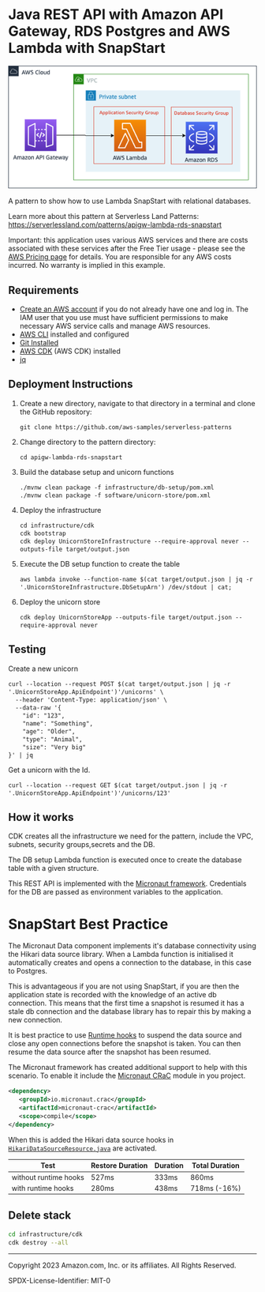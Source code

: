 # Java REST API with Amazon API Gateway, RDS Postgres and AWS Lambda with SnapStart 

![Architecture diagram](./architecture.png)

A pattern to show how to use Lambda SnapStart with relational databases.

Learn more about this pattern at Serverless Land Patterns: https://serverlessland.com/patterns/apigw-lambda-rds-snapstart

Important: this application uses various AWS services and there are costs associated with these services after the Free Tier usage - please see the [AWS Pricing page](https://aws.amazon.com/pricing/) for details. You are responsible for any AWS costs incurred. No warranty is implied in this example.

## Requirements

- [Create an AWS account](https://portal.aws.amazon.com/gp/aws/developer/registration/index.html) if you do not already have one and log in. The IAM user that you use must have sufficient permissions to make necessary AWS service calls and manage AWS resources.
- [AWS CLI](https://docs.aws.amazon.com/cli/latest/userguide/install-cliv2.html) installed and configured
- [Git Installed](https://git-scm.com/book/en/v2/Getting-Started-Installing-Git)
- [AWS CDK](https://docs.aws.amazon.com/cdk/v2/guide/getting_started.html#getting_started_install) (AWS CDK) installed
- [jq](https://stedolan.github.io/jq/download/)

## Deployment Instructions

1. Create a new directory, navigate to that directory in a terminal and clone the GitHub repository:
   ```
   git clone https://github.com/aws-samples/serverless-patterns
   ```
2. Change directory to the pattern directory:
   ```
   cd apigw-lambda-rds-snapstart
   ```
3. Build the database setup and unicorn functions
   ```
   ./mvnw clean package -f infrastructure/db-setup/pom.xml
   ./mvnw clean package -f software/unicorn-store/pom.xml
   ```
4. Deploy the infrastructure
   ```
   cd infrastructure/cdk
   cdk bootstrap
   cdk deploy UnicornStoreInfrastructure --require-approval never --outputs-file target/output.json
   ```
5. Execute the DB setup function to create the table
   ```
   aws lambda invoke --function-name $(cat target/output.json | jq -r '.UnicornStoreInfrastructure.DbSetupArn') /dev/stdout | cat;
   ```
6. Deploy the unicorn store
   ```
   cdk deploy UnicornStoreApp --outputs-file target/output.json --require-approval never
   ```

## Testing 

Create a new unicorn

```
curl --location --request POST $(cat target/output.json | jq -r '.UnicornStoreApp.ApiEndpoint')'/unicorns' \
  --header 'Content-Type: application/json' \
  --data-raw '{
    "id": "123",
    "name": "Something",
    "age": "Older",
    "type": "Animal",
    "size": "Very big"
}' | jq
```

Get a unicorn with the Id.

```
curl --location --request GET $(cat target/output.json | jq -r '.UnicornStoreApp.ApiEndpoint')'/unicorns/123'
```

## How it works

CDK creates all the infrastructure we need for the pattern, include the VPC, subnets, security groups,secrets and the DB.

The DB setup Lambda function is executed once to create the database table with a given structure.

This REST API is implemented with the [Micronaut framework](https://micronaut.io/). Credentials for the DB are passed as
environment variables to the application. 

# SnapStart Best Practice

The Micronaut Data component implements it's database connectivity using the Hikari data source library. When a Lambda 
function is initialised it automatically creates and opens a connection to the database, in this case to Postgres. 

This is advantageous if you are not using SnapStart, if you are then the application state is recorded with the
knowledge of an active db connection. This means that the first time a snapshot is resumed it has a stale db connection
and the database library has to repair this by making a new connection.

It is best practice to use [Runtime hooks](https://docs.aws.amazon.com/lambda/latest/dg/snapstart-runtime-hooks.html) to
suspend the data source and close any open connections before the snapshot is taken. You can then resume the data source
after the snapshot has been resumed.

The Micronaut framework has created additional support to help with this scenario. To enable it include the [Micronaut 
CRaC](https://micronaut-projects.github.io/micronaut-crac/latest/guide/) module in you project. 

```xml
<dependency>
   <groupId>io.micronaut.crac</groupId>
   <artifactId>micronaut-crac</artifactId>
   <scope>compile</scope>
</dependency>
```

When this is added the
Hikari data source hooks in <code>[HikariDataSourceResource.java](https://github.com/micronaut-projects/micronaut-crac/blob/master/crac/src/main/java/io/micronaut/crac/resources/datasources/HikariDataSourceResource.java)</code>
are activated.


| Test                  | Restore Duration | Duration | Total Duration |
|-----------------------|------------------|----------|----------------|
| without runtime hooks | 527ms            | 333ms    | 860ms          |
| with runtime hooks    | 280ms            | 438ms    | 718ms (-16%)   |

## Delete stack

```bash
cd infrastructure/cdk
cdk destroy --all
```

---

Copyright 2023 Amazon.com, Inc. or its affiliates. All Rights Reserved.

SPDX-License-Identifier: MIT-0